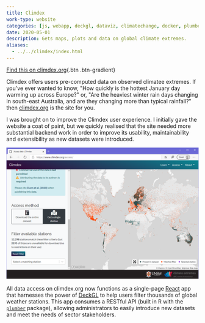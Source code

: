 ```yaml
---
title: Climdex
work-type: website
categories: [js, webapp, deckgl, dataviz, climatechange, docker, plumber, rstats, react]
date: 2020-05-01
description: Gets maps, plots and data on global climate extremes.
aliases:
  - ../../climdex/index.html
---
```


[Find this on climdex.org](https://climdex.org){.btn .btn-gradient}

Climdex offers users pre-computed data on observed climatee extremes. If you've ever wanted to know, "How quickly is the hottest January day warming up across Europe?" or, "Are the heaviest winter rain days changing in south-east Australia, and are they changing more than typical rainfall?" then [climdex.org](https://climdex.org) is the site for you.

I was brought on to improve the Climdex user experience. I initially gave the website a coat of paint, but we quickly realised that the site needed more substantial backend work in order to improve its usability, maintainability and extensibility as new datasets were introduced.

![A screenshot of the climdex.org access page, where users can search for individual weather stations or produce maps of regions](climdex.png)

All data access on climdex.org now functions as a single-page [React](https://reactjs.org) app that harnesses the power of [DeckGL](https:?/deck.gl) to help users filter thousands of global weather stations. This app consumes a RESTful API (built in R with the [`plumber`](https://rplumber.io) package), allowing administrators to easily introduce new datasets and meet the needs of sector stakeholders.
